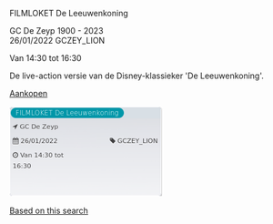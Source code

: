 FILMLOKET De Leeuwenkoning

GC De Zeyp 1900 - 2023  
26/01/2022 GCZEY\_LION  

Van 14:30 tot 16:30

  

  

De live-action versie van de Disney-klassieker 'De Leeuwenkoning'.  

[Aankopen](https://tickets.vgc.be/ticketingActivity/subscribe/GCZEY_LION)

![](68251.png)

[Based on this search](https://tickets.vgc.be/activity/index?&vrijeplaatsen=1&Age%5B%5D=3%2C4&entity=276)